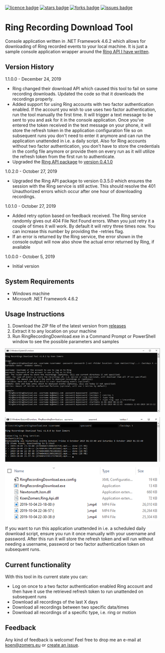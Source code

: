 [![licence badge]][licence]
[![stars badge]][stars]
[![forks badge]][forks]
[![issues badge]][issues]

[licence badge]:https://img.shields.io/badge/license-Apache2-blue.svg
[stars badge]:https://img.shields.io/github/stars/koenzomers/RingRecordingDownload.svg
[forks badge]:https://img.shields.io/github/forks/koenzomers/RingRecordingDownload.svg
[issues badge]:https://img.shields.io/github/issues/koenzomers/RingRecordingDownload.svg

[licence]:https://github.com/koenzomers/RingRecordingDownload/blob/master/LICENSE.md
[stars]:https://github.com/koenzomers/RingRecordingDownload/stargazers
[forks]:https://github.com/koenzomers/RingRecordingDownload/network
[issues]:https://github.com/koenzomers/RingRecordingDownload/issues

# Ring Recording Download Tool
Console application written in .NET Framework 4.6.2 which allows for downloading of Ring recorded events to your local machine. It is just a sample console application wrapper around the [Ring API I have written](https://github.com/KoenZomers/RingApi).

## Version History

1.1.0.0 - December 24, 2019

- Ring changed their download API which caused this tool to fail on some recording downloads. Updated the code so that it downloads the recordings properly.
- Added support for using Ring accounts with two factor authentication enabled. If the account you wish to use uses two factor authentication, run the tool manually the first time. It will trigger a text message to be sent to you and ask for it in the console application. Once you've entered the token received in the text message on your phone, it will store the refresh token in the application configuration file so on subsequent runs you don't need to enter it anymore and can run the application unattended in i.e. a daily script. Also for Ring accounts without two factor authentication, you don't have to store the credentials in the config file anymore or provide them on every run as it will utilize the refresh token from the first run to authenticate.
- Upgraded the [Ring API package](https://github.com/KoenZomers/RingApi) to [version 0.4.1.0](https://www.nuget.org/packages/KoenZomers.Ring.Api/0.4.1)

1.0.2.0 - October 27, 2019

- Upgraded the Ring API package to version 0.3.5.0 which ensures the session with the Ring service is still active. This should resolve the 401 Unauthorized errors which occur after one hour of downloading recordings.

1.0.1.0 - October 27, 2019

- Added retry option based on feedback received. The Ring service randomly gives out 404 File Not Found errors. When you just retry it a couple of times it will work. By default it will retry three times now. You can increase this number by providing the -retries flag.
- If an error is returned by the Ring service, the error shown in the console output will now also show the actual error returned by Ring, if available

1.0.0.0 - October 5, 2019

- Initial version

## System Requirements

- Windows machine
- Microsoft .NET Framework 4.6.2

## Usage Instructions

1. Download the ZIP file of the latest version from [releases](https://github.com/KoenZomers/RingRecordingDownload/releases)
2. Extract it to any location on your machine
3. Run RingRecordingDownload.exe in a Command Prompt or PowerShell window to see the possible parameters and samples

![](./Screenshots/CommandLineOptions.png)

![](./Screenshots/SampleExecution.png)

![](./Screenshots/Files.png)

If you want to run this application unattended in i.e. a scheduled daily download script, ensure you run it once manually with your username and password. After this run it will store the refresh token and will run without needing a username, password or two factor authentication token on subsequent runs.

## Current functionality

With this tool in its current state you can:

- Log on once to a two factor authentication enabled Ring account and then have it use the retrieved refresh token to run unattended on subsequent runs
- Download all recordings of the last X days
- Download all recordings between two specific data/times
- Download all recordings of a specific type, i.e. ring or motion

## Feedback

Any kind of feedback is welcome! Feel free to drop me an e-mail at koen@zomers.eu or [create an issue](https://github.com/KoenZomers/RingRecordingDownload/issues).
